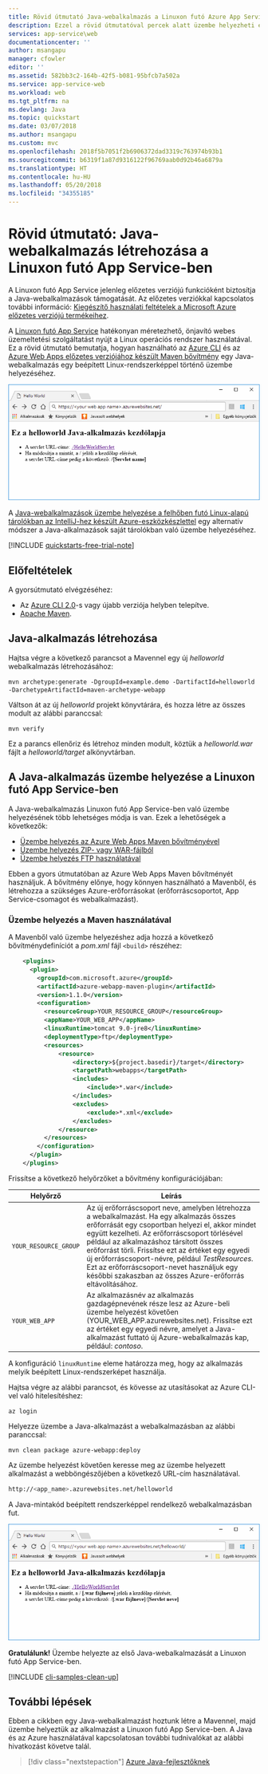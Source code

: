 ```yaml
---
title: Rövid útmutató Java-webalkalmazás a Linuxon futó Azure App Service-ben történő létrehozásához
description: Ezzel a rövid útmutatóval percek alatt üzembe helyezheti első Hello World Java-alkalmazását a Linuxon futó Azure App Service-ben.
services: app-service\web
documentationcenter: ''
author: msangapu
manager: cfowler
editor: ''
ms.assetid: 582bb3c2-164b-42f5-b081-95bfcb7a502a
ms.service: app-service-web
ms.workload: web
ms.tgt_pltfrm: na
ms.devlang: Java
ms.topic: quickstart
ms.date: 03/07/2018
ms.author: msangapu
ms.custom: mvc
ms.openlocfilehash: 2018f5b7051f2b6906372dad3319c763974b93b1
ms.sourcegitcommit: b6319f1a87d9316122f96769aab0d92b46a6879a
ms.translationtype: HT
ms.contentlocale: hu-HU
ms.lasthandoff: 05/20/2018
ms.locfileid: "34355185"
---
```

# <a name="quickstart-create-a-java-web-app-in-app-service-on-linux"></a>Rövid útmutató: Java-webalkalmazás létrehozása a Linuxon futó App Service-ben

A Linuxon futó App Service jelenleg előzetes verziójú funkcióként biztosítja a Java-webalkalmazások támogatását. Az előzetes verziókkal kapcsolatos további információ: [Kiegészítő használati feltételek a Microsoft Azure előzetes verziójú termékeihez](https://azure.microsoft.com/support/legal/preview-supplemental-terms/). 

A [Linuxon futó App Service](app-service-linux-intro.md) hatékonyan méretezhető, önjavító webes üzemeltetési szolgáltatást nyújt a Linux operációs rendszer használatával. Ez a rövid útmutató bemutatja, hogyan használható az [Azure CLI](https://docs.microsoft.com/cli/azure/get-started-with-azure-cli) és az [Azure Web Apps előzetes verziójához készült Maven bővítmény](https://github.com/Microsoft/azure-maven-plugins/tree/develop/azure-webapp-maven-plugin) egy Java-webalkalmazás egy beépített Linux-rendszerképpel történő üzembe helyezéséhez.

![Az Azure-ban futó mintaalkalmazás](media/quickstart-java/java-hello-world-in-browser.png)

A [Java-webalkalmazások üzembe helyezése a felhőben futó Linux-alapú tárolókban az IntelliJ-hez készült Azure-eszközkészlettel](https://docs.microsoft.com/java/azure/intellij/azure-toolkit-for-intellij-hello-world-web-app-linux) egy alternatív módszer a Java-alkalmazások saját tárolókban való üzembe helyezéséhez.

[!INCLUDE [quickstarts-free-trial-note](../../../includes/quickstarts-free-trial-note.md)]


## <a name="prerequisites"></a>Előfeltételek

A gyorsútmutató elvégzéséhez: 

* Az [Azure CLI 2.0](https://docs.microsoft.com/cli/azure/install-azure-cli?view=azure-cli-latest)-s vagy újabb verziója helyben telepítve.
* [Apache Maven](http://maven.apache.org/).



## <a name="create-a-java-app"></a>Java-alkalmazás létrehozása

Hajtsa végre a következő parancsot a Mavennel egy új *helloworld* webalkalmazás létrehozásához:  

    mvn archetype:generate -DgroupId=example.demo -DartifactId=helloworld -DarchetypeArtifactId=maven-archetype-webapp

Váltson át az új *helloworld* projekt könyvtárára, és hozza létre az összes modult az alábbi paranccsal:

    mvn verify

Ez a parancs ellenőriz és létrehoz minden modult, köztük a *helloworld.war* fájlt a *helloworld/target* alkönyvtárban.


## <a name="deploying-the-java-app-to-app-service-on-linux"></a>A Java-alkalmazás üzembe helyezése a Linuxon futó App Service-ben

A Java-webalkalmazás Linuxon futó App Service-ben való üzembe helyezésének több lehetséges módja is van. Ezek a lehetőségek a következők:

* [Üzembe helyezés az Azure Web Apps Maven bővítményével](https://github.com/Microsoft/azure-maven-plugins/tree/develop/azure-webapp-maven-plugin)
* [Üzembe helyezés ZIP- vagy WAR-fájlból](https://docs.microsoft.com/azure/app-service/app-service-deploy-zip)
* [Üzembe helyezés FTP használatával](https://docs.microsoft.com/azure/app-service/app-service-deploy-ftp)

Ebben a gyors útmutatóban az Azure Web Apps Maven bővítményét használjuk. A bővítmény előnye, hogy könnyen használható a Mavenből, és létrehozza a szükséges Azure-erőforrásokat (erőforráscsoportot, App Service-csomagot és webalkalmazást).

### <a name="deploy-with-maven"></a>Üzembe helyezés a Maven használatával

A Mavenből való üzembe helyezéshez adja hozzá a következő bővítménydefiníciót a *pom.xml* fájl `<build>` részéhez:

```xml
    <plugins>
      <plugin>
        <groupId>com.microsoft.azure</groupId> 
        <artifactId>azure-webapp-maven-plugin</artifactId> 
        <version>1.1.0</version>
        <configuration> 
          <resourceGroup>YOUR_RESOURCE_GROUP</resourceGroup> 
          <appName>YOUR_WEB_APP</appName> 
          <linuxRuntime>tomcat 9.0-jre8</linuxRuntime>
          <deploymentType>ftp</deploymentType> 
          <resources> 
              <resource> 
                  <directory>${project.basedir}/target</directory> 
                  <targetPath>webapps</targetPath> 
                  <includes> 
                      <include>*.war</include> 
                  </includes> 
                  <excludes> 
                      <exclude>*.xml</exclude> 
                  </excludes> 
              </resource> 
          </resources> 
        </configuration>
      </plugin>
    </plugins>
```    

Frissítse a következő helyőrzőket a bővítmény konfigurációjában:

| Helyőrző | Leírás |
| ----------- | ----------- |
| `YOUR_RESOURCE_GROUP` | Az új erőforráscsoport neve, amelyben létrehozza a webalkalmazást. Ha egy alkalmazás összes erőforrását egy csoportban helyezi el, akkor mindet együtt kezelheti. Az erőforráscsoport törlésével például az alkalmazáshoz társított összes erőforrást törli. Frissítse ezt az értéket egy egyedi új erőforráscsoport-névre, például *TestResources*. Ezt az erőforráscsoport-nevet használjuk egy későbbi szakaszban az összes Azure-erőforrás eltávolításához. |
| `YOUR_WEB_APP` | Az alkalmazásnév az alkalmazás gazdagépnevének része lesz az Azure-beli üzembe helyezést követően (YOUR_WEB_APP.azurewebsites.net). Frissítse ezt az értéket egy egyedi névre, amelyet a Java-alkalmazást futtató új Azure-webalkalmazás kap, például: *contoso*. |

A konfiguráció `linuxRuntime` eleme határozza meg, hogy az alkalmazás melyik beépített Linux-rendszerképet használja.

Hajtsa végre az alábbi parancsot, és kövesse az utasításokat az Azure CLI-vel való hitelesítéshez:

    az login

Helyezze üzembe a Java-alkalmazást a webalkalmazásban az alábbi paranccsal:

    mvn clean package azure-webapp:deploy


Az üzembe helyezést követően keresse meg az üzembe helyezett alkalmazást a webböngészőjében a következő URL-cím használatával.

```bash
http://<app_name>.azurewebsites.net/helloworld
```

A Java-mintakód beépített rendszerképpel rendelkező webalkalmazásban fut.

![Az Azure-ban futó mintaalkalmazás](media/quickstart-java/java-hello-world-in-browser-curl.png)

**Gratulálunk!** Üzembe helyezte az első Java-webalkalmazását a Linuxon futó App Service-ben.


[!INCLUDE [cli-samples-clean-up](../../../includes/cli-samples-clean-up.md)]


## <a name="next-steps"></a>További lépések

Ebben a cikkben egy Java-webalkalmazást hoztunk létre a Mavennel, majd üzembe helyeztük az alkalmazást a Linuxon futó App Service-ben. A Java és az Azure használatával kapcsolatosan további tudnivalókat az alábbi hivatkozást követve talál.

> [!div class="nextstepaction"]
> [Azure Java-fejlesztőknek](https://docs.microsoft.com/java/azure/)

